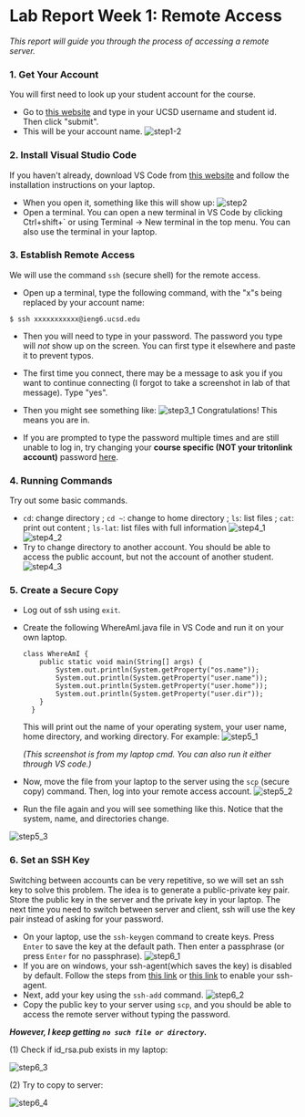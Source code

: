 # Lab Report Week 1: Remote Access
*This report will guide you through the process of accessing a remote server.*

### 1. Get Your Account
You will first need to look up your student account for the course. 
- Go to [this website](https://sdacs.ucsd.edu/~icc/index.php) and type in your UCSD username and student id. Then click "submit". 
- This will be your account name.
![step1-2](look_up2.png)

### 2. Install Visual Studio Code
If you haven't already, download VS Code from [this website]( https://code.visualstudio.com/) and follow the installation instructions on your laptop. 
- When you open it, something like this will show up:
![step2](vs.png)
- Open a terminal. You can open a new terminal in VS Code by clicking Ctrl+shift+` or using Terminal -> New terminal in the top menu. You can also use the terminal in your laptop. 

### 3. Establish Remote Access
We will use the command `ssh` (secure shell) for the remote access.
- Open up a terminal, type the following command, with the "x"s being replaced by your account name:
```
$ ssh xxxxxxxxxxx@ieng6.ucsd.edu
```
- Then you will need to type in your password. The password you type will *not* show up on the screen. You can first type it elsewhere and paste it to prevent typos.
- The first time you connect, there may be a message to ask you if you want to continue connecting (I forgot to take a screenshot in lab of that message). Type "yes".
- Then you might see something like:
![step3_1](ssh_1.png)
Congratulations! This means you are in. 

- If you are prompted to type the password multiple times and are still unable to log in, try changing your **course specific (NOT your tritonlink account)** password [here](https://sdacs.ucsd.edu/~icc/password.php). 

### 4. Running Commands
Try out some basic commands. 
- `cd`: change directory ; `cd ~`: change to home directory ; `ls`: list files ; `cat`: print out content ; `ls-lat`: list files with full information
![step4_1](cmd_1.png)
![step4_2](cmd_2.png)
- Try to change directory to another account. You should be able to access the public account, but not the account of another student. 
![step4_3](cmd_3.png)

### 5. Create a Secure Copy 
- Log out of ssh using `exit`. 
- Create the following WhereAmI.java file in VS Code and run it on your own laptop.
    ```
    class WhereAmI {
        public static void main(String[] args) {
            System.out.println(System.getProperty("os.name"));
            System.out.println(System.getProperty("user.name"));
            System.out.println(System.getProperty("user.home"));
            System.out.println(System.getProperty("user.dir"));
        }
      }
    ```
    This will print out the name of your operating system, your user name, home directory, and working directory. For example: 
    ![step5_1](wai_1.png)
    
    *(This screenshot is from my laptop cmd. You can also run it either through VS code.)*

- Now, move the file from your laptop to the server using the `scp` (secure copy) command. Then, log into your remote access account. 
![step5_2](move.png)

- Run the file again and you will see something like this. Notice that the system, name, and directories change. 

![step5_3](wai_2.png)

### 6. Set an SSH Key
Switching between accounts can be very repetitive, so we will set an ssh key to solve this problem. The idea is to generate a public-private key pair. Store the public key in the server and the private key in your laptop. The next time you need to switch between server and client, ssh will use the key pair instead of asking for your password. 
- On your laptop, use the `ssh-keygen` command to create keys. Press `Enter` to save the key at the default path. Then enter a passphrase (or press `Enter` for no passphrase). 
![step6_1](key_1.png)
- If you are on windows, your ssh-agent(which saves the key) is disabled by default. Follow the steps from [this link](https://learn.microsoft.com/en-us/windows-server/administration/openssh/openssh_keymanagement#user-key-generation) or [this link](https://stackoverflow.com/questions/52113738/starting-ssh-agent-on-windows-10-fails-unable-to-start-ssh-agent-service-erro) to enable your ssh-agent.
- Next, add your key using the `ssh-add` command. 
![step6_2](add_1.png)
- Copy the public key to your server using `scp`, and you should be able to access the remote server without typing the password. 

**_However, I keep getting `no such file or directory`._**
    
(1) Check if id_rsa.pub exists in my laptop:

![step6_3](scp_1.png)

(2) Try to copy to server:

![step6_4](scp_2.png)
